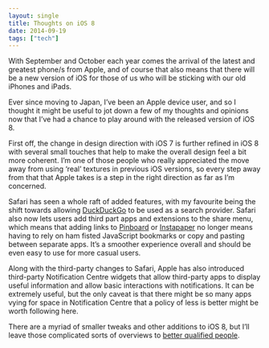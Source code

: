 ```yaml
---
layout: single
title: Thoughts on iOS 8
date: 2014-09-19
tags: ["tech"]
---
```


With September and October each year comes the arrival of the latest and greatest phone/s from Apple, and of course that also means that there will be a new version of iOS for those of us who will be sticking with our old iPhones and iPads.

Ever since moving to Japan, I’ve been an Apple device user, and so I thought it might be useful to jot down a few of my thoughts and opinions now that I’ve had a chance to play around with the released version of iOS 8.

First off, the change in design direction with iOS 7 is further refined in iOS 8 with several small touches that help to make the overall design feel a bit more coherent. I’m one of those people who really appreciated the move away from using ‘real’ textures in previous iOS versions, so every step away from that that Apple takes is a step in the right direction as far as I’m concerned.

Safari has seen a whole raft of added features, with my favourite being the shift towards allowing [DuckDuckGo][1] to be used as a search provider. Safari also now lets users add third part apps and extensions to the share menu, which means that adding links to [Pinboard][2] or [Instapaper][3] no longer means having to rely on ham fisted JavaScript bookmarks or copy and pasting between separate apps. It’s a smoother experience overall and should be even easy to use for more casual users.

Along with the third-party changes to Safari, Apple has also introduced third-party Notification Centre widgets that allow third-party apps to display useful information and allow basic interactions with notifications. It can be extremely useful, but the only caveat is that there might be so many apps vying for space in Notification Centre that a policy of less is better might be worth following here.

There are a myriad of smaller tweaks and other additions to iOS 8, but I’ll leave those complicated sorts of overviews to [better qualified people][4].

 [1]: https://duckduckgo.com
 [2]: https://pinboard.in
 [3]: https://www.instapaper.com
 [4]: http://www.macstories.net/tag/iOS8review/
